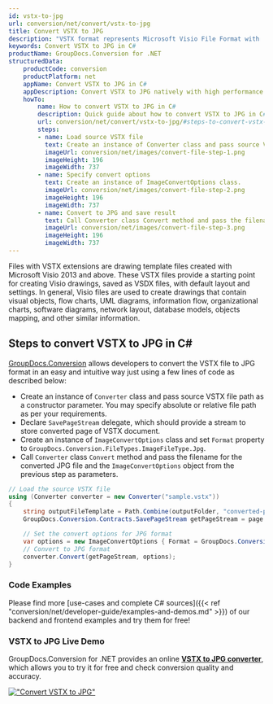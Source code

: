 ```yaml
---
id: vstx-to-jpg
url: conversion/net/convert/vstx-to-jpg
title: Convert VSTX to JPG
description: "VSTX format represents Microsoft Visio File Format with .vstx extension. Learn how to convert VSTX to JPG file programmatically in C# language using GroupDocs.Conversion for .NET library."
keywords: Convert VSTX to JPG in C#
productName: GroupDocs.Conversion for .NET
structuredData:
    productCode: conversion
    productPlatform: net
    appName: Convert VSTX to JPG in C#
    appDescription: Convert VSTX to JPG natively with high performance using C# language and server side GroupDocs.Conversion for .NET APIs, without the use of any software like Microsoft or Open Office.
    howTo:
        name: How to convert VSTX to JPG in C# 
        description: Quick guide about how to convert VSTX to JPG in C# with high performance and accuracy.
        url: conversion/net/convert/vstx-to-jpg/#steps-to-convert-vstx-to-jpg-in-c
        steps:
        - name: Load source VSTX file 
          text: Create an instance of Converter class and pass source VSTX file path as a constructor parameter. You may specify absolute or relative file path as per your requirements. 
          imageUrl: conversion/net/images/convert-file-step-1.png
          imageHeight: 196
          imageWidth: 737
        - name: Specify convert options 
          text: Create an instance of ImageConvertOptions class.
          imageUrl: conversion/net/images/convert-file-step-2.png
          imageHeight: 196
          imageWidth: 737
        - name: Convert to JPG and save result 
          text: Call Converter class Convert method and pass the filename for the converted HTML file and the ImageConvertOptions object from the previous step as parameters.
          imageUrl: conversion/net/images/convert-file-step-3.png
          imageHeight: 196
          imageWidth: 737
---
```


Files with VSTX extensions are drawing template files created with Microsoft Visio 2013 and above. These VSTX files provide a starting point for creating Visio drawings, saved as VSDX files, with default layout and settings. In general, Visio files are used to create drawings that contain visual objects, flow charts, UML diagrams, information flow, organizational charts, software diagrams, network layout, database models, objects mapping, and other similar information.

## Steps to convert VSTX to JPG in C#

[GroupDocs.Conversion](https://products.groupdocs.com/conversion/net) allows developers to convert the VSTX file to JPG format in an easy and intuitive way just using a few lines of code as described below:

* Create an instance of `Converter` class and pass source VSTX file path as a constructor parameter. You may specify absolute or relative file path as per your requirements. 
* Declare `SavePageStream` delegate, which should provide a stream to store converted page of VSTX document.
* Create an instance of `ImageConvertOptions` class and set `Format` property to `GroupDocs.Conversion.FileTypes.ImageFileType.Jpg`.
* Call `Converter` class `Convert` method and pass the filename for the converted JPG file and the `ImageConvertOptions` object from the previous step as parameters.

```csharp
// Load the source VSTX file
using (Converter converter = new Converter("sample.vstx"))
{
    string outputFileTemplate = Path.Combine(outputFolder, "converted-page-{0}.jpg");
    GroupDocs.Conversion.Contracts.SavePageStream getPageStream = page => new FileStream(string.Format(outputFileTemplate, page), FileMode.Create);

    // Set the convert options for JPG format
    var options = new ImageConvertOptions { Format = GroupDocs.Conversion.FileTypes.ImageFileType.Jpg };   
    // Convert to JPG format
    converter.Convert(getPageStream, options);
}
```

### Code Examples

Please find more [use-cases and complete C# sources]({{< ref "conversion/net/developer-guide/examples-and-demos.md" >}}) of our backend and frontend examples and try them for free!

### VSTX to JPG Live Demo

GroupDocs.Conversion for .NET provides an online [**VSTX to JPG converter**](https://products.groupdocs.app/conversion/vstx-to-jpg), which allows you to try it for free and check conversion quality and accuracy.

[!["Convert VSTX to JPG"](conversion/net/images/convert-to-jpg/convert-vstx-to-jpg.png)](https://products.groupdocs.app/conversion/vstx-to-jpg)